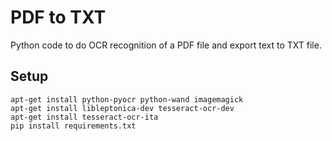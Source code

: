 # PDF to TXT

Python code to do OCR recognition of a PDF file and export text to TXT file.


## Setup

    apt-get install python-pyocr python-wand imagemagick
    apt-get install libleptonica-dev tesseract-ocr-dev
    apt-get install tesseract-ocr-ita
    pip install requirements.txt
